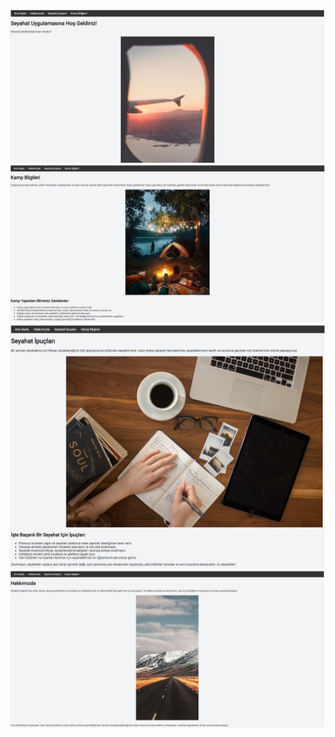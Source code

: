 ![Ana Sayfa](https://raw.githubusercontent.com/muharremosmantopakkaya/KodluyoruzCSS_Odev1/main/img/anasayfa.png)
![Kamp Bilgileri](https://raw.githubusercontent.com/muharremosmantopakkaya/KodluyoruzCSS_Odev1/main/img/kampbilgileri.png)
![Seyahat İpuçları](https://raw.githubusercontent.com/muharremosmantopakkaya/KodluyoruzCSS_Odev1/main/img/seyahat%20ipuclari.png)
![Seyahat Uygulaması](https://raw.githubusercontent.com/muharremosmantopakkaya/KodluyoruzCSS_Odev1/main/img/seyahat%20uygulamasi.png)
